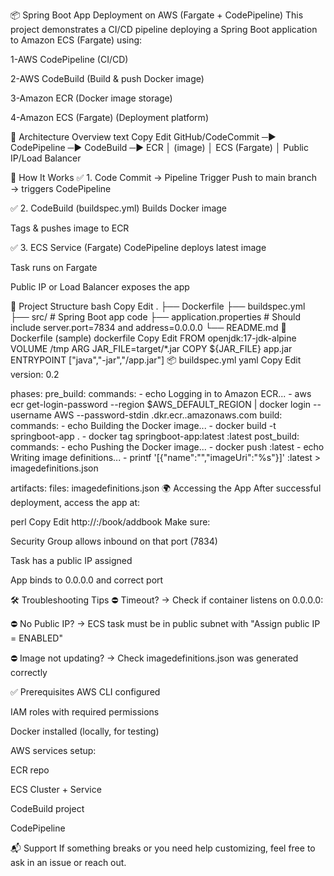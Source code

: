 📦 Spring Boot App Deployment on AWS (Fargate + CodePipeline)
This project demonstrates a CI/CD pipeline deploying a Spring Boot application to Amazon ECS (Fargate) using:

1-AWS CodePipeline (CI/CD)

2-AWS CodeBuild (Build & push Docker image)

3-Amazon ECR (Docker image storage)

4-Amazon ECS (Fargate) (Deployment platform)

🧱 Architecture Overview
text
Copy
Edit
GitHub/CodeCommit ─▶ CodePipeline ─▶ CodeBuild ─▶ ECR
                                       │
                                    (image)
                                       │
                                    ECS (Fargate)
                                       │
                                Public IP/Load Balancer




🚀 How It Works
✅ 1. Code Commit → Pipeline Trigger
Push to main branch → triggers CodePipeline

✅ 2. CodeBuild (buildspec.yml)
Builds Docker image

Tags & pushes image to ECR

✅ 3. ECS Service (Fargate)
CodePipeline deploys latest image

Task runs on Fargate

Public IP or Load Balancer exposes the app

📁 Project Structure
bash
Copy
Edit
.
├── Dockerfile
├── buildspec.yml
├── src/                   # Spring Boot app code
├── application.properties # Should include server.port=7834 and address=0.0.0.0
└── README.md
🐳 Dockerfile (sample)
dockerfile
Copy
Edit
FROM openjdk:17-jdk-alpine
VOLUME /tmp
ARG JAR_FILE=target/*.jar
COPY ${JAR_FILE} app.jar
ENTRYPOINT ["java","-jar","/app.jar"]
📦 buildspec.yml
yaml
Copy
Edit
version: 0.2

phases:
  pre_build:
    commands:
      - echo Logging in to Amazon ECR...
      - aws ecr get-login-password --region $AWS_DEFAULT_REGION | docker login --username AWS --password-stdin <your-account-id>.dkr.ecr.<region>.amazonaws.com
  build:
    commands:
      - echo Building the Docker image...
      - docker build -t springboot-app .
      - docker tag springboot-app:latest <your-ecr-uri>:latest
  post_build:
    commands:
      - echo Pushing the Docker image...
      - docker push <your-ecr-uri>:latest
      - echo Writing image definitions...
      - printf '[{"name":"<container-name>","imageUri":"%s"}]' <your-ecr-uri>:latest > imagedefinitions.json

artifacts:
  files: imagedefinitions.json
🌍 Accessing the App
After successful deployment, access the app at:

perl
Copy
Edit
http://<public-ip>:<port>/book/addbook
Make sure:

Security Group allows inbound on that port (7834)

Task has a public IP assigned

App binds to 0.0.0.0 and correct port

🛠 Troubleshooting Tips
⛔ Timeout? → Check if container listens on 0.0.0.0:<port>

⛔ No Public IP? → ECS task must be in public subnet with "Assign public IP = ENABLED"

⛔ Image not updating? → Check imagedefinitions.json was generated correctly

✅ Prerequisites
AWS CLI configured

IAM roles with required permissions

Docker installed (locally, for testing)

AWS services setup:

ECR repo

ECS Cluster + Service

CodeBuild project

CodePipeline

📬 Support
If something breaks or you need help customizing, feel free to ask in an issue or reach out.
